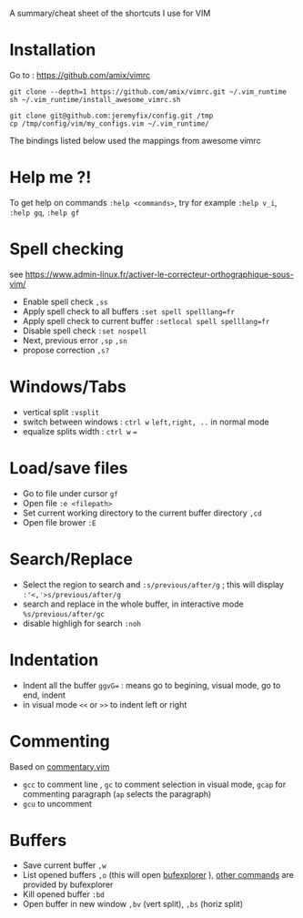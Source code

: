 A summary/cheat sheet of the shortcuts I use for VIM

Installation
============

Go to : https://github.com/amix/vimrc

    git clone --depth=1 https://github.com/amix/vimrc.git ~/.vim_runtime
    sh ~/.vim_runtime/install_awesome_vimrc.sh

    git clone git@github.com:jeremyfix/config.git /tmp
    cp /tmp/config/vim/my_configs.vim ~/.vim_runtime/


The bindings listed below used the mappings from awesome vimrc

Help me ?!
==========

To get help on commands `:help <commands>`, try for example `:help v_i`, `:help gq`, `:help gf`

Spell checking
==============

see https://www.admin-linux.fr/activer-le-correcteur-orthographique-sous-vim/

- Enable spell check `,ss`
- Apply spell check to all buffers `:set spell spelllang=fr`
- Apply spell check to current buffer `:setlocal spell spelllang=fr`
- Disable spell check `:set nospell`
- Next, previous error `,sp` `,sn` 
- propose correction `,s?`

Windows/Tabs
============

- vertical split `:vsplit`
- switch between windows : `ctrl w`  `left,right, ..` in normal mode
- equalize splits width :  `ctrl w` `=`

Load/save files
===============

- Go to file under cursor `gf`
- Open file `:e <filepath>`
- Set current working directory to the current buffer directory `,cd`
- Open file brower `:E`

Search/Replace
==============

- Select the region to search and `:s/previous/after/g` ;  this will display `:'<,'>s/previous/after/g`
- search and replace in the whole buffer, in interactive mode `%s/previous/after/gc`
- disable highligh for search `:noh`

Indentation
===========

- Indent all the buffer `ggvG=`  : means go to begining, visual mode, go to end, indent
- in visual mode `<<` or `>>` to indent left or right

Commenting
==========

Based on [commentary.vim](https://github.com/tpope/vim-commentary)

- `gcc` to comment line ,  `gc` to comment selection in visual mode, `gcap` for commenting paragraph (`ap` selects the paragraph)
- `gcu` to uncomment 

Buffers
=======

- Save current buffer `,w`
- List opened buffers `,o` (this will open [bufexplorer](https://github.com/vim-scripts/bufexplorer.zip) ), [other commands](https://github.com/vim-scripts/bufexplorer.zip/blob/master/doc/bufexplorer.txt) are provided by bufexplorer
- Kill opened buffer `:bd`
- Open buffer in new window `,bv` (vert split), `,bs` (horiz split) 


